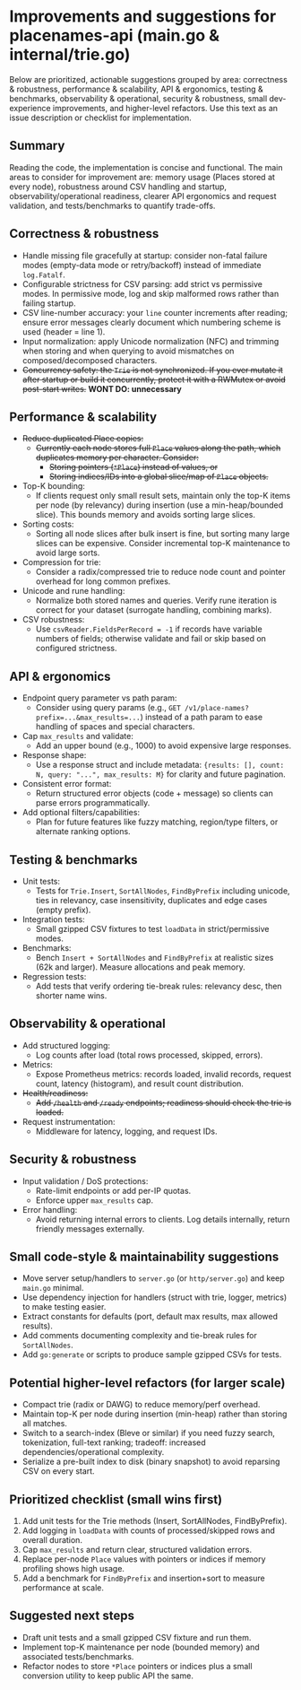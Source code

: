 # Improvements and suggestions for placenames-api (main.go & internal/trie.go)

Below are prioritized, actionable suggestions grouped by area: correctness & robustness, performance & scalability, API & ergonomics, testing & benchmarks, observability & operational, security & robustness, small dev-experience improvements, and higher-level refactors. Use this text as an issue description or checklist for implementation.

## Summary

Reading the code, the implementation is concise and functional. The main areas to consider for improvement are: memory usage (Places stored at every node), robustness around CSV handling and startup, observability/operational readiness, clearer API ergonomics and request validation, and tests/benchmarks to quantify trade-offs.

## Correctness & robustness

- Handle missing file gracefully at startup: consider non-fatal failure modes (empty-data mode or retry/backoff) instead of immediate `log.Fatalf`.
- Configurable strictness for CSV parsing: add strict vs permissive modes. In permissive mode, log and skip malformed rows rather than failing startup.
- CSV line-number accuracy: your `line` counter increments after reading; ensure error messages clearly document which numbering scheme is used (header = line 1).
- Input normalization: apply Unicode normalization (NFC) and trimming when storing and when querying to avoid mismatches on composed/decomposed characters.
- ~~Concurrency safety: the `Trie` is not synchronized. If you ever mutate it after startup or build it concurrently, protect it with a RWMutex or avoid post-start writes.~~ **WONT DO: unnecessary**

## Performance & scalability

- ~~Reduce duplicated Place copies:~~
  - ~~Currently each node stores full `Place` values along the path, which duplicates memory per character. Consider:~~
    - ~~Storing pointers (`*Place`) instead of values, or~~
    - ~~Storing indices/IDs into a global slice/map of `Place` objects.~~
- Top-K bounding:
  - If clients request only small result sets, maintain only the top-K items per node (by relevancy) during insertion (use a min-heap/bounded slice). This bounds memory and avoids sorting large slices.
- Sorting costs:
  - Sorting all node slices after bulk insert is fine, but sorting many large slices can be expensive. Consider incremental top-K maintenance to avoid large sorts.
- Compression for trie:
  - Consider a radix/compressed trie to reduce node count and pointer overhead for long common prefixes.
- Unicode and rune handling:
  - Normalize both stored names and queries. Verify rune iteration is correct for your dataset (surrogate handling, combining marks).
- CSV robustness:
  - Use `csvReader.FieldsPerRecord = -1` if records have variable numbers of fields; otherwise validate and fail or skip based on configured strictness.

## API & ergonomics

- Endpoint query parameter vs path param:
  - Consider using query params (e.g., `GET /v1/place-names?prefix=...&max_results=...`) instead of a path param to ease handling of spaces and special characters.
- Cap `max_results` and validate:
  - Add an upper bound (e.g., 1000) to avoid expensive large responses.
- Response shape:
  - Use a response struct and include metadata: `{results: [], count: N, query: "...", max_results: M}` for clarity and future pagination.
- Consistent error format:
  - Return structured error objects (code + message) so clients can parse errors programmatically.
- Add optional filters/capabilities:
  - Plan for future features like fuzzy matching, region/type filters, or alternate ranking options.

## Testing & benchmarks

- Unit tests:
  - Tests for `Trie.Insert`, `SortAllNodes`, `FindByPrefix` including unicode, ties in relevancy, case insensitivity, duplicates and edge cases (empty prefix).
- Integration tests:
  - Small gzipped CSV fixtures to test `loadData` in strict/permissive modes.
- Benchmarks:
  - Bench `Insert + SortAllNodes` and `FindByPrefix` at realistic sizes (62k and larger). Measure allocations and peak memory.
- Regression tests:
  - Add tests that verify ordering tie-break rules: relevancy desc, then shorter name wins.

## Observability & operational

- Add structured logging:
  - Log counts after load (total rows processed, skipped, errors).
- Metrics:
  - Expose Prometheus metrics: records loaded, invalid records, request count, latency (histogram), and result count distribution.
- ~~Health/readiness:~~
  - ~~Add `/health` and `/ready` endpoints; readiness should check the trie is loaded.~~
- Request instrumentation:
  - Middleware for latency, logging, and request IDs.

## Security & robustness

- Input validation / DoS protections:
  - Rate-limit endpoints or add per-IP quotas.
  - Enforce upper `max_results` cap.
- Error handling:
  - Avoid returning internal errors to clients. Log details internally, return friendly messages externally.

## Small code-style & maintainability suggestions

- Move server setup/handlers to `server.go` (or `http/server.go`) and keep `main.go` minimal.
- Use dependency injection for handlers (struct with trie, logger, metrics) to make testing easier.
- Extract constants for defaults (port, default max results, max allowed results).
- Add comments documenting complexity and tie-break rules for `SortAllNodes`.
- Add `go:generate` or scripts to produce sample gzipped CSVs for tests.

## Potential higher-level refactors (for larger scale)

- Compact trie (radix or DAWG) to reduce memory/perf overhead.
- Maintain top-K per node during insertion (min-heap) rather than storing all matches.
- Switch to a search-index (Bleve or similar) if you need fuzzy search, tokenization, full-text ranking; tradeoff: increased dependencies/operational complexity.
- Serialize a pre-built index to disk (binary snapshot) to avoid reparsing CSV on every start.

## Prioritized checklist (small wins first)

1. Add unit tests for the Trie methods (Insert, SortAllNodes, FindByPrefix).
2. Add logging in `loadData` with counts of processed/skipped rows and overall duration.
3. Cap `max_results` and return clear, structured validation errors.
4. Replace per-node `Place` values with pointers or indices if memory profiling shows high usage.
5. Add a benchmark for `FindByPrefix` and insertion+sort to measure performance at scale.

## Suggested next steps

- Draft unit tests and a small gzipped CSV fixture and run them.
- Implement top-K maintenance per node (bounded memory) and associated tests/benchmarks.
- Refactor nodes to store `*Place` pointers or indices plus a small conversion utility to keep public API the same.

